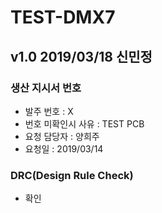 # TEST-DMX7

## v1.0 2019/03/18 신민정

### 생산 지시서 번호
* 발주 번호 : X
* 번호 미확인시 사유 : TEST PCB
* 요청 담당자 : 양희주
* 요청일 : 2019/03/14

### DRC(Design Rule Check)
* 확인
